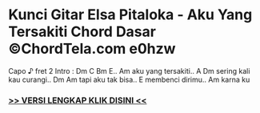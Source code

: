 
 # Kunci Gitar Elsa Pitaloka - Aku Yang Tersakiti Chord Dasar ©ChordTela.com e0hzw


Capo ♪ fret 2 Intro : Dm C Bm E.. Am aku yang tersakiti.. A Dm sering kali kau curangi.. Dm Am tapi aku tak bisa.. E membenci dirimu.. Am karna ku

###  <a href="https://shortlighzx.web.app?sq=Kunci Gitar Elsa Pitaloka - Aku Yang Tersakiti Chord Dasar ©ChordTela.com"> >> VERSI LENGKAP KLIK DISINI << </a>
